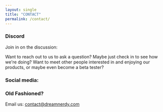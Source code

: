 ```yaml
---
layout: single
title: "CONTACT"
permalink: /contact/
---
```


### Discord

Join in on the discussion:

Want to reach out to us to ask a question? Maybe just check in to see how we're doing? Want to meet other people interested in and enjoying our products, or maybe even become a beta tester? 


### Social media:

  <a href="https://www.reddit.com/u/dreamnerdy" class="btn btn--primary" style="background-color: #ff4500;" title="Find Us On Reddit"><i class="fab fa-fw fa-reddit" aria-hidden="true"></i></a> <a href="https://twitter.com/dreamnerdygames" class="btn btn--twitter" title="Find Us On Twitter"><i class="fab fa-fw fa-twitter" aria-hidden="true"></i></a> <a href="https://www.facebook.com/dreamnerdy" class="btn btn--facebook" title="Find Us On Facebook"><i class="fab fa-fw fa-facebook" aria-hidden="true"></i></a>


### Old Fashioned?

Email us: [contact@dreamnerdy.com](mailto:contact@dreamnerdy.com?Subject=Dear%20Nerds...)

